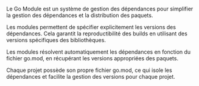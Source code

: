 Le Go Module est un système de gestion des dépendances pour simplifier la gestion des dépendances et la distribution des paquets.    

Les modules permettent de spécifier explicitement les versions des dépendances. Cela garantit la reproductibilité des builds en utilisant des versions spécifiques des bibliothèques.           

Les modules résolvent automatiquement les dépendances en fonction du fichier go.mod, en récupérant les versions appropriées des paquets.     

Chaque projet possède son propre fichier go.mod, ce qui isole les dépendances et facilite la gestion des versions pour chaque projet.       